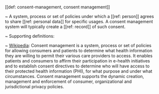[[def: consent-management, consent management]]

~ A system, process or set of policies under which a [[ref: person]] agrees to share [[ref: personal data]] for specific usages. A consent management system will typically create a [[ref: record]] of such consent.

~ Supporting definitions:

~ [Wikipedia](https://en.wikipedia.org/wiki/Consent_management): Consent management is a system, process or set of policies for allowing consumers and patients to determine what health information they are willing to permit their various care providers to access. It enables patients and consumers to affirm their participation in e-health initiatives and to establish consent directives to determine who will have access to their protected health information (PHI), for what purpose and under what circumstances. Consent management supports the dynamic creation, management and enforcement of consumer, organizational and jurisdictional privacy policies.
